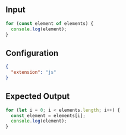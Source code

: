 
## Input
```javascript input
for (const element of elements) {
  console.log(element);
}
```

## Configuration
```json configuration
{
  "extension": "js"
}
```

## Expected Output
```javascript expected output
for (let i = 0; i < elements.length; i++) {
  const element = elements[i];
  console.log(element);
}
```
